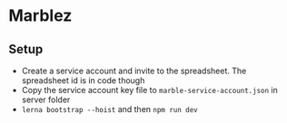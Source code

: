 # Marblez

## Setup

- Create a service account and invite to the spreadsheet. The spreadsheet id is in code though
- Copy the service account key file to `marble-service-account.json` in server folder
- `lerna bootstrap --hoist` and then `npm run dev`
